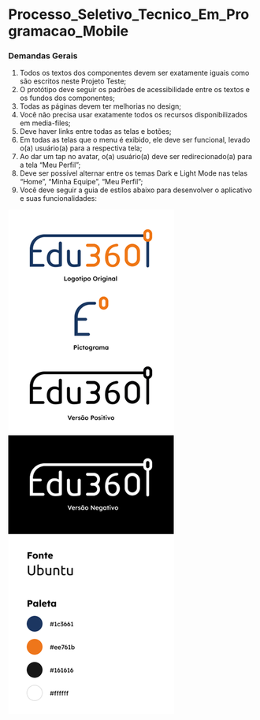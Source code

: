 # Processo_Seletivo_Tecnico_Em_Programacao_Mobile

### Demandas Gerais

1.	Todos os textos dos componentes devem ser exatamente iguais como são escritos neste Projeto Teste;
2.	O protótipo deve seguir os padrões de acessibilidade entre os textos e os fundos dos componentes;
3.	Todas as páginas devem ter melhorias no design;
4.	Você não precisa usar exatamente todos os recursos disponibilizados em media-files; 
5.	Deve haver links entre todas as telas e botões; 
6.	Em todas as telas que o menu é exibido, ele deve ser funcional, levado o(a) usuário(a) para a respectiva tela;
7.	Ao dar um tap no avatar, o(a) usuário(a) deve ser redirecionado(a) para a tela “Meu Perfil”;
8.	Deve ser possível alternar entre os temas Dark e Light Mode nas telas “Home”, “Minha Equipe”, “Meu Perfil”;
9.	Você deve seguir a guia de estilos abaixo para desenvolver o aplicativo e suas funcionalidades: 

![Guia de Estilos](style_guide.png)